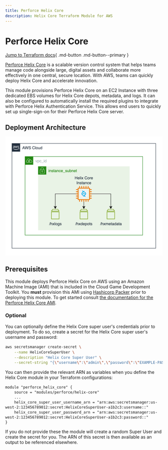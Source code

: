 ```yaml
---
title: Perforce Helix Core
description: Helix Core Terraform Module for AWS
---
```


# Perforce Helix Core

[Jump to Terraform docs](./terraform-docs.md){ .md-button .md-button--primary }

[Perforce Helix Core](https://www.perforce.com/products/helix-core/aws) is a scalable version control system that helps teams manage code alongside large, digital assets and collaborate more effectively in one central, secure location. With AWS, teams can quickly deploy Helix Core and accelerate innovation.

This module provisions Perforce Helix Core on an EC2 Instance with three dedicated EBS volumes for Helix Core depots, metadata, and logs. It can also be configured to automatically install the required plugins to integrate with Perforce Helix Authentication Service. This allows end users to quickly set up single-sign-on for their Perforce Helix Core server.

## Deployment Architecture
![Helix Core Module Architecture](../../../media/images/helix-core-architecture.png)

## Prerequisites

This module deploys Perforce Helix Core on AWS using an Amazon Machine Image (AMI) that is included in the Cloud Game Development Toolkit. You **must** provision this AMI using [Hashicorp Packer](https://www.packer.io/) prior to deploying this module. To get started consult [the documentation for the Perforce Helix Core AMI](../../../assets/packer/helix-core.md).

### Optional

You can optionally define the Helix Core super user's credentials prior to deployment. To do so, create a secret for the Helix Core super user's username and password:

```bash
aws secretsmanager create-secret \
    --name HelixCoreSuperUser \
    --description "Helix Core Super User" \
    --secret-string "{\"username\":\"admin\",\"password\":\"EXAMPLE-PASSWORD\"}"
```

You can then provide the relevant ARN as variables when you define the Helix Core module in your Terraform configurations:

```hcl
module "perforce_helix_core" {
    source = "modules/perforce/helix-core"
    ...
    helix_core_super_user_username_arn = "arn:aws:secretsmanager:us-west-2:123456789012:secret:HelixCoreSuperUser-a1b2c3:username::"
    helix_core_super_user_password_arn = "arn:aws:secretsmanager:us-west-2:123456789012:secret:HelixCoreSuperUser-a1b2c3:password::"
}
```

If you do not provide these the module will create a random Super User and create the secret for you. The ARN of this secret is then available as an output to be referenced elsewhere.
